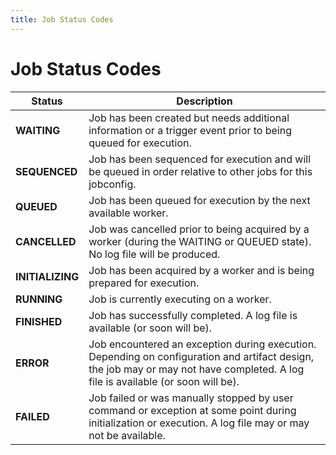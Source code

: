 ```yaml
---
title: Job Status Codes
---
```


# Job Status Codes

| Status | Description
| --- | --- |
| **WAITING** | Job has been created but needs additional information or a trigger event prior to being queued for execution.
| **SEQUENCED** | Job has been sequenced for execution and will be queued in order relative to other jobs for this jobconfig.
| **QUEUED** | Job has been queued for execution by the next available worker.
| **CANCELLED** | Job was cancelled prior to being acquired by a worker (during the WAITING or QUEUED state). No log file will be produced.
| **INITIALIZING** | Job has been acquired by a worker and is being prepared for execution.                                                                                                           
| **RUNNING** | Job is currently executing on a worker.
| **FINISHED** | Job has successfully completed. A log file is available (or soon will be).                                                                                                       
| **ERROR** | Job encountered an exception during execution. Depending on configuration and artifact design, the job may or may not have completed. A log file is available (or soon will be).
| **FAILED** | Job failed or was manually stopped by user command or exception at some point during initialization or execution. A log file may or may not be available.
